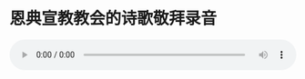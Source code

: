# 恩典宣教教会的诗歌敬拜录音

<audio style="width: 100%;" preload="false" controls controlslist="nodownload"><source src="//file.simai.life/audio/mp3/old/12255.mp3" type="audio/mpeg">Your browser does not support the audio element.</audio>


